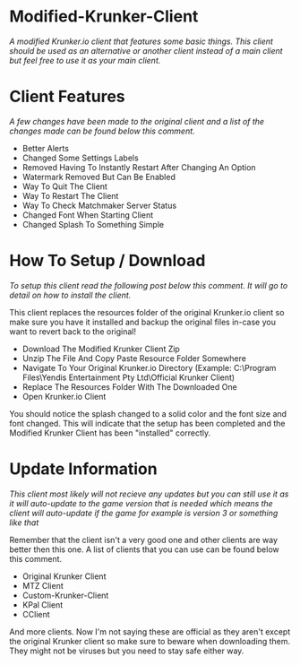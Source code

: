 # Modified-Krunker-Client
*A modified Krunker.io client that features some basic things. This client should be used as an alternative or another client instead of a main client but feel free to use it as your main client.*

# Client Features
*A few changes have been made to the original client and a list of the changes made can be found below this comment.*

- Better Alerts
- Changed Some Settings Labels
- Removed Having To Instantly Restart After Changing An Option
- Watermark Removed But Can Be Enabled
- Way To Quit The Client
- Way To Restart The Client
- Way To Check Matchmaker Server Status
- Changed Font When Starting Client
- Changed Splash To Something Simple

# How To Setup / Download
*To setup this client read the following post below this comment. It will go to detail on how to install the client.*

This client replaces the resources folder of the original Krunker.io client so make sure you have it installed and backup the original files in-case you want to revert back to the original!

- Download The Modified Krunker Client Zip
- Unzip The File And Copy Paste Resource Folder Somewhere
- Navigate To Your Original Krunker.io Directory (Example: C:\Program Files\Yendis Entertainment Pty Ltd\Official Krunker Client\)
- Replace The Resources Folder With The Downloaded One
- Open Krunker.io Client

You should notice the splash changed to a solid color and the font size and font changed. This will indicate that the setup has been completed and the Modified Krunker Client has been "installed" correctly.

# Update Information
*This client most likely will not recieve any updates but you can still use it as it will auto-update to the game version that is needed which means the client will auto-update if the game for example is version 3 or something like that*

Remember that the client isn't a very good one and other clients are way better then this one. A list of clients that you can use can be found below this comment.

- Original Krunker Client
- MTZ Client
- Custom-Krunker-Client
- KPal Client
- CClient

And more clients. Now I'm not saying these are official as they aren't except the original Krunker client so make sure to beware when downloading them. They might not be viruses but you need to stay safe either way.
